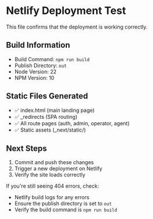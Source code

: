 # Netlify Deployment Test

This file confirms that the deployment is working correctly.

## Build Information
- Build Command: `npm run build`
- Publish Directory: `out`
- Node Version: 22
- NPM Version: 10

## Static Files Generated
- ✅ index.html (main landing page)
- ✅ _redirects (SPA routing)
- ✅ All route pages (auth, admin, operator, agent)
- ✅ Static assets (_next/static/)

## Next Steps
1. Commit and push these changes
2. Trigger a new deployment on Netlify
3. Verify the site loads correctly

If you're still seeing 404 errors, check:
- Netlify build logs for any errors
- Ensure the publish directory is set to `out`
- Verify the build command is `npm run build`
